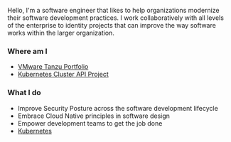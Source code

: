 Hello, I'm a software engineer that likes to help organizations modernize their software development practices. I work collaboratively with all levels of the enterprise to identity projects that can improve the way software works within the larger organization.

### Where am I
- [VMware Tanzu Portfolio](https://tanzu.vmware.com/tanzu)
- [Kubernetes Cluster API Project](https://cluster-api.sigs.k8s.io/)

### What I do
- Improve Security Posture across the software development lifecycle
- Embrace Cloud Native principles in software design
- Empower development teams to get the job done
- [Kubernetes](https://kubernetes.io/)
